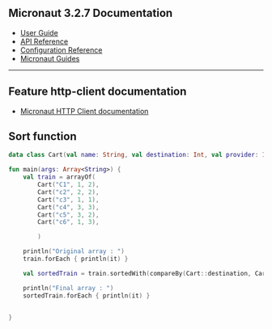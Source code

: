 ## Micronaut 3.2.7 Documentation

- [User Guide](https://docs.micronaut.io/3.2.7/guide/index.html)
- [API Reference](https://docs.micronaut.io/3.2.7/api/index.html)
- [Configuration Reference](https://docs.micronaut.io/3.2.7/guide/configurationreference.html)
- [Micronaut Guides](https://guides.micronaut.io/index.html)
---

## Feature http-client documentation

- [Micronaut HTTP Client documentation](https://docs.micronaut.io/latest/guide/index.html#httpClient)


## Sort function

```kotlin
data class Cart(val name: String, val destination: Int, val provider: Int)

fun main(args: Array<String>) {
    val train = arrayOf(
        Cart("C1", 1, 2),
        Cart("c2", 2, 2),
        Cart("c3", 1, 1),
        Cart("c4", 3, 3),
        Cart("c5", 3, 2),
        Cart("c6", 1, 3),

        )

    println("Original array : ")
    train.forEach { println(it) }

    val sortedTrain = train.sortedWith(compareBy(Cart::destination, Cart::provider))

    println("Final array : ")
    sortedTrain.forEach { println(it) }


}
```
